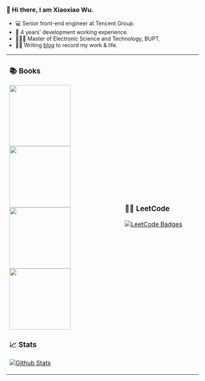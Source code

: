 ### 👋 Hi there, I am Xiaoxiao Wu.

- 💻   Senior front-end engineer at Tencent Group.
- 📆   4 years' development working experience.
- 👩🏻‍🎓   Master of Electronic Science and Technology, BUPT.
- ✍🏻   Writing [blog](https://2xiao.github.io) to record my work & life.

<table>
  <tr>
    <td width="60%">
    <h3>📚 Books</h3>
      <p>
        <a href="https://2xiao.github.io/leetcode-js/" target="_blank">
          <img height="160" src="https://2xiao.github.io/assets/image/leetcode-js-logo.png">
        </a>
        <a href="https://2xiao.github.io/my-react/" target="_blank">
          <img height="160" src="https://2xiao.github.io/assets/image/react-logo.png">
        </a>
        <a href="https://2xiao.github.io/my-vue/" target="_blank">
          <img height="160" src="https://2xiao.github.io/assets/image/vue-logo.png">
        </a>
        <a href="https://2xiao.github.io/system-design/" target="_blank">
          <img height="160" src="https://2xiao.github.io/assets/image/system-logo.png">
        </a>
      </p>
      <h3>📈 Stats</h3>
      <p>
        <a href="https://github.com/2xiao">
          <img src="https://github-readme-stats.vercel.app/api?username=2xiao&hide_title=true&show_icons=true&bg_color=320,323031,84a59d&icon_color=b0c4b1&title_color=eec170&text_color=a2a392&include_all_commits=true" alt="Github Stats">
        </a>
      </p> 
    </td>
    <td width="40%">
      <h3>👩‍💻 LeetCode</h3> 
      <p>
        <a href="https://leetcode.com/u/22xiao/" target="_blank">
          <img src="https://leetcode-badge-showcase.vercel.app/api?username=22xiao&animated=false&theme=dark" alt="LeetCode Badges">
        </a>
      </p>
    </td>
  </tr>
</table>
